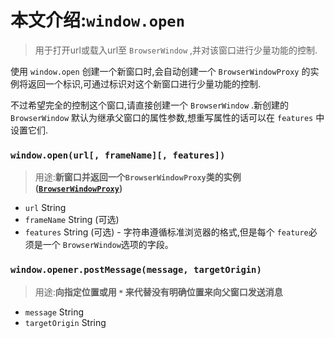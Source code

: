# 本文介绍:`window.open`

> 用于打开url或载入url至 `BrowserWindow` ,并对该窗口进行少量功能的控制.

使用 `window.open` 创建一个新窗口时,会自动创建一个 `BrowserWindowProxy`  的实例将返回一个标识,可通过标识对这个新窗口进行少量功能的控制.

不过希望完全的控制这个窗口,请直接创建一个 `BrowserWindow` .新创建的 `BrowserWindow` 默认为继承父窗口的属性参数,想重写属性的话可以在 `features` 中设置它们.

### `window.open(url[, frameName][, features])`
>用途:**新窗口并返回一个`BrowserWindowProxy`类的实例([`BrowserWindowProxy`](browser-window-proxy.md))**

* `url` String
* `frameName` String (可选)
* `features` String (可选) - 字符串遵循标准浏览器的格式,但是每个 `feature`必须是一个 `BrowserWindow`选项的字段。

### `window.opener.postMessage(message, targetOrigin)`
>用途:**向指定位置或用 `*` 来代替没有明确位置来向父窗口发送消息**

* `message` String
* `targetOrigin` String
